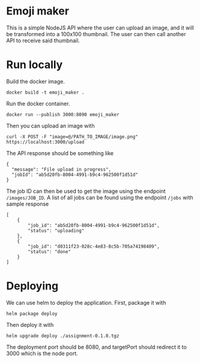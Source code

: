 # Emoji maker
This is a simple NodeJS API where the user can upload an image, and it will be transformed into a 100x100 thumbnail.
The user can then call another API to receive said thumbnail.

# Run locally
Build the docker image.
```
docker build -t emoji_maker .
```
Run the docker container.
```
docker run --publish 3000:8090 emoji_maker
```
Then you can upload an image with
```
curl -X POST -F "image=@/PATH_TO_IMAGE/image.png" https://localhost:3000/upload
```
The API response should be something like
```
{
  "message": "File upload in progress",
  "jobId": "ab5d20fb-8004-4991-b9c4-962500f1d51d"
}
```
The job ID can then be used to get the image using the endpoint `/images/JOB_ID`.
A list of all jobs can be found using the endpoint `/jobs` with sample response
```
[
    {
        "job_id": "ab5d20fb-8004-4991-b9c4-962500f1d51d",
        "status": "uploading"
    },
    {
        "job_id": "d0311f23-028c-4e83-8c5b-705a74198409",
        "status": "done"
    }
]
```

# Deploying
We can use helm to deploy the application.
First, package it with
```
helm package deploy
```
Then deploy it with
```
helm upgrade deploy ./assignment-0.1.0.tgz
```
The deployment port should be 8080, and targetPort should redirect it to 3000 which is the node port.
